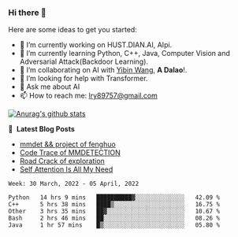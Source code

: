 ### Hi there 👋

<!--
**LRY89757/LRY89757** is a ✨ _special_ ✨ repository because its `README.md` (this file) appears on your GitHub profile.
-->
Here are some ideas to get you started:

- 🔭 I’m currently working on HUST.DIAN.AI, AIpi.
- 🌱 I’m currently learning Python, C++, Java, Computer Vision and Adversarial Attack(Backdoor Learning).
- 👯 I’m collaborating on AI with [Yibin Wang](https://github.com/flyleeee), **A Dalao**!.
- 🤔 I’m looking for help with Transformer.
- 💬 Ask me about AI
- 📫 How to reach me: lry89757@gmail.com
<!-- - 😄 Pronouns: ... -->
<!-- - ⚡ Fun fact: ... -->

[![Anurag's github stats](https://github-readme-stats.vercel.app/api?username=LRY89757)](https://github.com/anuraghazra/github-readme-stats)

📕 &nbsp;**Latest Blog Posts**
<!-- BLOG-POST-LIST:START -->
- [mmdet && project of fenghuo](https://lry89757.github.io/2021/11/09/mmdet-project-of-fenghuo/)
- [Code Trace of MMDETECTION](https://lry89757.github.io/2021/10/16/code-trace-of-mmdetection/)
- [Road Crack of exploration](https://lry89757.github.io/2021/10/04/lu-mian-lie-feng-shu-ju-ji-diao-yan/)
- [Self Attention Is All My Need](https://lry89757.github.io/2021/10/13/self-attention-is-all-my-need/)
<!-- - [God Mode in browsers: document.designMode = "on"](https://dev.to/gautamkrishnar/god-mode-in-browsers-document-designmode-on-2pmo) -->
<!-- BLOG-POST-LIST:END -->

<!--START_SECTION:waka-->
```text
Week: 30 March, 2022 - 05 April, 2022

Python   14 hrs 9 mins   ██████████▓░░░░░░░░░░░░░░   42.09 % 
C++      5 hrs 38 mins   ████▒░░░░░░░░░░░░░░░░░░░░   16.75 % 
Other    3 hrs 35 mins   ██▓░░░░░░░░░░░░░░░░░░░░░░   10.67 % 
Bash     2 hrs 46 mins   ██░░░░░░░░░░░░░░░░░░░░░░░   08.26 % 
Java     1 hr 57 mins    █▒░░░░░░░░░░░░░░░░░░░░░░░   05.80 % 
```
<!--END_SECTION:waka-->

